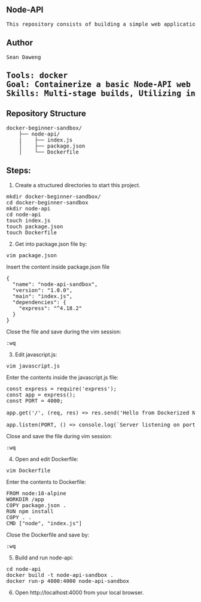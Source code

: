 <h2>Node-API</h2>
<pre>This repository consists of building a simple web application using Docker, JS, and JSON.</pre>

<h2>Author</h2>
<pre>
Sean Daweng
</pre>

<h2>
<pre>
Tools: docker
Goal: Containerize a basic Node-API web app
Skills: Multi-stage builds, Utilizing index.js, and package.json
</pre>

<h2>Repository Structure</h2>
<pre>
docker-beginner-sandbox/
    ├── node-api/
    |    ├── index.js
    │    ├── package.json
    │    └── Dockerfile
</pre>

<h2>Steps:</h2>

1) Create a structured directories to start this project.
<pre>
mkdir docker-beginner-sandbox/
cd docker-beginner-sandbox
mkdir node-api
cd node-api
touch index.js
touch package.json
touch Dockerfile
</pre>

2) Get into package.json file by:
<pre>
vim package.json
</pre>
Insert the content inside package.json file
<pre>
{
  "name": "node-api-sandbox",
  "version": "1.0.0",
  "main": "index.js",
  "dependencies": {
    "express": "^4.18.2"
  }
}
</pre>
Close the file and save during the vim session:
<pre>
:wq
</pre>

3) Edit javascript.js:
<pre>
vim javascript.js
</pre>
Enter the contents inside the javascript.js file:
<pre>
const express = require('express');
const app = express();
const PORT = 4000;

app.get('/', (req, res) => res.send('Hello from Dockerized Node API!'));

app.listen(PORT, () => console.log(`Server listening on port ${PORT}`));
</pre>
Close and save the file during vim session:
<pre>
:wq
</pre>

4) Open and edit Dockerfile:
<pre>
vim Dockerfile
</pre>
Enter the contents to Dockerfile:
<pre>
FROM node:18-alpine
WORKDIR /app
COPY package.json .
RUN npm install
COPY . .
CMD ["node", "index.js"]
</pre>
Close the Dockerfile and save by:
<pre>
:wq
</pre>

5) Build and run node-api:
<pre>
cd node-api
docker build -t node-api-sandbox .
docker run-p 4000:4000 node-api-sandbox
</pre>

6) Open http://localhost:4000 from your local browser.




